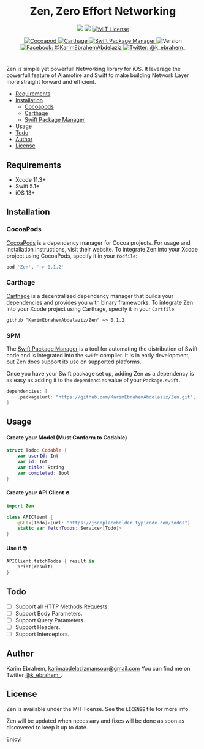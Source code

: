 <h1 align="center"><b>Zen, Zero Effort Networking</b></h1>

<p align="center">
  <img src="https://github.com/KarimEbrahemAbdelaziz/Zen/workflows/Build/badge.svg" />
  <img src="https://img.shields.io/badge/Swift-5.1+-orange.svg" />
  <a href="https://github.com/KarimEbrahemAbdelaziz/Zen/blob/master/LICENSE">
      <img src="http://img.shields.io/badge/license-MIT-70a1fb.svg?style=flat" alt="MIT License" />
  </a>
</p>

<p align="center">
    <a href="https://cocoadocs.org/pods/Zen/">
        <img src="http://img.shields.io/badge/Cocoapods-available-green.svg?style=flat" alt="Cocoapod" />
    </a>
    <a href="https://github.com/KarimEbrahemAbdelaziz/Zen">
        <img src="http://img.shields.io/badge/Carthage-available-green.svg?style=flat" alt="Carthage" />
    </a>
    <a href="https://github.com/KarimEbrahemAbdelaziz/Zen">
        <img src="http://img.shields.io/badge/Swift Package Manager-available-green.svg?style=flat" alt="Swift Package Manager" />
    </a>
    <img src="http://img.shields.io/badge/version-0.1.2-green.svg?style=flat" alt="Version" />
    <br>
    <a href="https://www.facebook.com/KarimEbrahemAbdelaziz">
        <img src="http://img.shields.io/badge/facebook-%40KarimEbrahemAbdelaziz-70a1fb.svg?style=flat" alt="Facebook: @KarimEbrahemAbdelaziz" />
    </a>
    <a href="https://twitter.com/@k_ebrahem_">
        <img src="https://img.shields.io/badge/twitter-@k_ebrahem_-blue.svg?style=flat" alt="Twitter: @k_ebrahem_" />
    </a>
</p>

#

Zen is simple yet powerfull Networking library for iOS. It leverage the powerfull feature of Alamofire and Swift to make building Network Layer more straight forward and efficient.

- [Requirements](#requirements)
- [Installation](#installation)
    - [Cocoapods](#cocoapods)
    - [Carthage](#carthage)
    - [Swift Package Manager](#spm)
- [Usage](#usage)
- [Todo](#todo)
- [Author](#author)
- [License](#license)


## Requirements

* Xcode 11.3+
* Swift 5.1+
* iOS 13+

## Installation

### CocoaPods

[CocoaPods](https://cocoapods.org) is a dependency manager for Cocoa projects. For usage and installation instructions, visit their website. To integrate Zen into your Xcode project using CocoaPods, specify it in your `Podfile`:

```ruby
pod 'Zen', '~> 0.1.2'
```

### Carthage

[Carthage](https://github.com/Carthage/Carthage) is a decentralized dependency manager that builds your dependencies and provides you with binary frameworks. To integrate Zen into your Xcode project using Carthage, specify it in your `Cartfile`:

```ogdl
github "KarimEbrahemAbdelaziz/Zen" ~> 0.1.2
```

### SPM

The [Swift Package Manager](https://swift.org/package-manager/) is a tool for automating the distribution of Swift code and is integrated into the `swift` compiler. It is in early development, but Zen does support its use on supported platforms.

Once you have your Swift package set up, adding Zen as a dependency is as easy as adding it to the `dependencies` value of your `Package.swift`.

```swift
dependencies: [
    .package(url: "https://github.com/KarimEbrahemAbdelaziz/Zen.git", .upToNextMajor(from: "0.1.2"))
]
```

## Usage

#### Create your Model (Must Conform to Codable)
```swift
struct Todo: Codable {
    var userId: Int
    var id: Int
    var title: String
    var completed: Bool
}
```

#### Create your API Client 🔥
```swift
import Zen

class APIClient {
    @GET<[Todo]>(url: "https://jsonplaceholder.typicode.com/todos")
    static var fetchTodos: Service<[Todo]>
}
```

#### Use it 🤓
```swift
APIClient.fetchTodos { result in
    print(result)
}
```

## Todo

- [ ] Support all HTTP Methods Requests.
- [ ] Support Body Parameters.
- [ ] Support Query Parameters.
- [ ] Support Headers.
- [ ] Support Interceptors.

## Author

Karim Ebrahem, karimabdelazizmansour@gmail.com
You can find me on Twitter [@k_ebrahem_](https://twitter.com/k_ebrahem_).

## License

Zen is available under the MIT license. See the `LICENSE` file for more info.

Zen will be updated when necessary and fixes will be done as soon as discovered to keep it up to date.

Enjoy!
